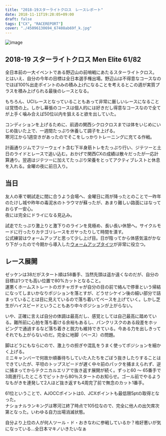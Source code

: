 ```yaml
---
title: "2018-19スターライトクロス　レースレポート"
date: 2018-11-11T19:28:05+09:00
draft: false
tags: ["CX", "RACEREPORT"]
cover: "./45096130694_67408ab69f_k.jpg"
---
```


![image](./45096130694_67408ab69f_k.jpg)

## 2018-19 スターライトクロス Men Elite 61/82

全日本前の一大イベントである野辺山の前哨戦にあたるスターライトクロス。  
とはいえ、自分の今年の目標は全日本選手権出場。野辺山は不得意なコースなのでほぼ100%出走ポイントのみの積み上げになることを考えるとこの週が実質プラスを積み上げられる最後のレースとなる。

もちろん、UCIレースとなっていることもあって非常に厳しいレースになることは覚悟の上。しかし幕張のコースは個人的には好きだし得意なコースなので全てが上手く噛み合えば50位以内を狙えると欲を出していた。

コンディションを上げるために、前週の関西シクロクロスまでは体をいじめにいじめ抜いた上で、一週間たっぷり休養して調子を上げる。  
寒河江から1週空きがあったのでそこをしっかりトレーニングに充てる作戦。

計画通りジムでフリーウェイト含む下半身筋トレをたっぷり行い、ジテツーと土日のライドとレースで追い込む。おかげで関西CXの成績は散々だったが一応計算通り。翌週はジテツーに加えてたっぷり栄養をとってアクティブレストと休息を入れる。金曜の夜に前日入り。

## 当日

友人の車で朝試走に間に合うよう会場へ、金曜日に雨が降ったとのことで一昨年のたけし城や昨年の毒泥水のトラウマが蘇ったが、あまり難しい路面にはなっておらず一安心。  
夜には完全にドライになる見込み。

試走でたっぷり激上りと激下りのラインを見極め、長い長い休憩へ。サイクルモードに行ったりカテゴリレースをガヤったりして時間を潰す。  
公式練習はウォームアップと思って少し上げ目。日が陰ってから体感気温がかなり下がったので今期から導入した[ウォームアップタイツ](https://rover.ebay.com/rover/1/711-53200-19255-0/1?ff3=4&toolid=11800&pub=5575336615&campid=5338191852&mpre=https%3A%2F%2Fwww.ebay.com%2Fitm%2F162244070914%3F_sp%3Dp2488211.m41214.l9765%26_trkparms%3Ditemid%253A162244070914)が非常に役立つ。

## レース展開

ゼッケンは38だがスタート順は58番手、当然先頭は遥か遠くなのだが、自分の目標は1つでも高い位置で80%カットとなること。  
運悪くホームストレートのガチャガチャが自分の目の前で絡んで停車という帰結になってしまいかなりポジションを落とすが、どうせシケイン後の細い部分で詰まっていることは目に見えているので落ち着いてペースを上げていく。しかし芝生がハイスピードということもあり中々ポジションが上がらない。

いや、正確に言えば自分の体調は最高だし、感覚としては自己最高に踏めている。難所前に心拍を落ち着ける余裕もあるし、パンクリスクのある段差をホッピングで通過するなど落ち着きと脱力も維持できている。今ある力を出しきってそれでも上がらないのだ。完全に地脚（ベース）の問題。

脚はどうにもならにので、激上りの担ぎや混乱をうまく使ってポジションを細かく上げる。  
ミニキャンバーで何故か順番待ちしていた人たちをごぼう抜きしたりすることはできていたが、平坦のトップスピードが遅く中々前のパックを捕まえられず、逆に捕まってからテクニカルエリアで抜き返す展開が続く。ずっと60 ～ 65番手で3周進行したところでピットから80％スタートのお知らせ。ゴール前でやるようなもがきを連発して2人ほど抜き返すも4周完了前で無念のカット1番手。

61位ということで、AJOCCポイントは0、JCXポイントも最低限5ptの取得となった。  
ナショナルランキングは寒河江終了時点で105位なので、完全に他人の出欠席次第となった。いわゆる自力出場消滅状態。

自分より上位の人が何人ツール・ド・おきなわに参戦しているか？格好悪いが気になっている…全日本マキノいきたいなぁ

<LinkBox isAmazonLink url="https://www.amazon.co.jp/dp/4594072968/" />
